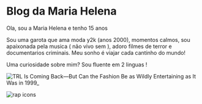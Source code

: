 # Blog da Maria Helena 

Ola, sou a Maria Helena e tenho 15 anos

Sou uma garota que ama moda y2k (anos 2000), momentos calmos, sou apaixonada pela musica ( não vivo sem ), adoro filmes de terror e documentarios criminais. Meu sonho é viajar cada cantinho do mundo! 

Uma curiosidade sobre mim? Sou fluente em 2 linguas !

![TRL Is Coming Back—But Can the Fashion Be as Wildly Entertaining as It Was in 1999_](https://github.com/mahriahel/maria-helena/assets/140422575/e9dd8623-7e37-4534-9a9c-d9b3f943c99d)

![rap icons](https://github.com/mahriahel/maria-helena/assets/140422575/8c618fd4-3582-4543-bedc-96076f33fc99)
